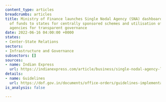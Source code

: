 ```yaml
---
content_type: articles
breadcrumbs: articles
title: Ministry of Finance launches Single Nodal Agency (SNA) dashboard tracking transfer
  of funds to states for centrally sponsored schemes and utilisation of funds by central
  agencies for transparent governance
date: 2022-06-16 04:00:00 +0000
states:
- Center-State Relations
sectors:
- Infrastructure and Governance
subsectors: []
sources:
- name: Indian Express
  url: https://indianexpress.com/article/business/single-nodal-agency-launch-fm-transparent-governance-7957821/
details:
- name: Guidelines
  url: https://dof.gov.in/documents/office-orders/guidelines-implementation-single-nodal-agencies
is_analysis: false

---
```

